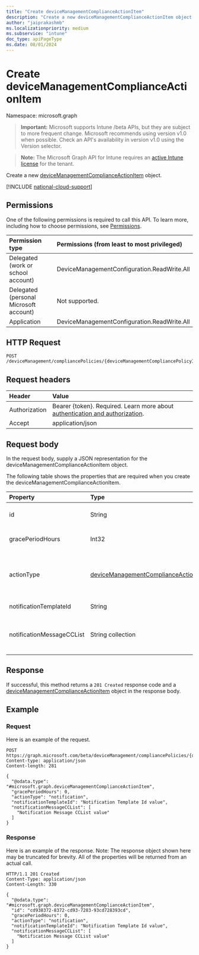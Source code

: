 ```yaml
---
title: "Create deviceManagementComplianceActionItem"
description: "Create a new deviceManagementComplianceActionItem object."
author: "jaiprakashmb"
ms.localizationpriority: medium
ms.subservice: "intune"
doc_type: apiPageType
ms.date: 08/01/2024
---
```


# Create deviceManagementComplianceActionItem

Namespace: microsoft.graph

> **Important:** Microsoft supports Intune /beta APIs, but they are subject to more frequent change. Microsoft recommends using version v1.0 when possible. Check an API's availability in version v1.0 using the Version selector.

> **Note:** The Microsoft Graph API for Intune requires an [active Intune license](https://go.microsoft.com/fwlink/?linkid=839381) for the tenant.

Create a new [deviceManagementComplianceActionItem](../resources/intune-deviceconfigv2-devicemanagementcomplianceactionitem.md) object.

[!INCLUDE [national-cloud-support](../../includes/all-clouds.md)]

## Permissions
One of the following permissions is required to call this API. To learn more, including how to choose permissions, see [Permissions](/graph/permissions-reference).

|Permission type|Permissions (from least to most privileged)|
|:---|:---|
|Delegated (work or school account)|DeviceManagementConfiguration.ReadWrite.All|
|Delegated (personal Microsoft account)|Not supported.|
|Application|DeviceManagementConfiguration.ReadWrite.All|

## HTTP Request
<!-- {
  "blockType": "ignored"
}
-->
``` http
POST /deviceManagement/compliancePolicies/{deviceManagementCompliancePolicyId}/scheduledActionsForRule/{deviceManagementComplianceScheduledActionForRuleId}/scheduledActionConfigurations
```

## Request headers
|Header|Value|
|:---|:---|
|Authorization|Bearer {token}. Required. Learn more about [authentication and authorization](/graph/auth/auth-concepts).|
|Accept|application/json|

## Request body
In the request body, supply a JSON representation for the deviceManagementComplianceActionItem object.

The following table shows the properties that are required when you create the deviceManagementComplianceActionItem.

|Property|Type|Description|
|:---|:---|:---|
|id|String|Key of this setting within the policy which contains it. Automatically generated.|
|gracePeriodHours|Int32|Number of hours to wait till the action will be enforced. Valid values 0 to 8760|
|actionType|[deviceManagementComplianceActionType](../resources/intune-deviceconfigv2-devicemanagementcomplianceactiontype.md)|What action to take. Possible values are: `noAction`, `notification`, `block`, `retire`, `wipe`, `removeResourceAccessProfiles`, `pushNotification`, `remoteLock`.|
|notificationTemplateId|String|What notification Message template to use|
|notificationMessageCCList|String collection|A list of group IDs to speicify who to CC this notification message to. This collection can contain a maximum of 100 elements.|



## Response
If successful, this method returns a `201 Created` response code and a [deviceManagementComplianceActionItem](../resources/intune-deviceconfigv2-devicemanagementcomplianceactionitem.md) object in the response body.

## Example

### Request
Here is an example of the request.
``` http
POST https://graph.microsoft.com/beta/deviceManagement/compliancePolicies/{deviceManagementCompliancePolicyId}/scheduledActionsForRule/{deviceManagementComplianceScheduledActionForRuleId}/scheduledActionConfigurations
Content-type: application/json
Content-length: 281

{
  "@odata.type": "#microsoft.graph.deviceManagementComplianceActionItem",
  "gracePeriodHours": 0,
  "actionType": "notification",
  "notificationTemplateId": "Notification Template Id value",
  "notificationMessageCCList": [
    "Notification Message CCList value"
  ]
}
```

### Response
Here is an example of the response. Note: The response object shown here may be truncated for brevity. All of the properties will be returned from an actual call.
``` http
HTTP/1.1 201 Created
Content-Type: application/json
Content-Length: 330

{
  "@odata.type": "#microsoft.graph.deviceManagementComplianceActionItem",
  "id": "cd938372-8372-cd93-7283-93cd728393cd",
  "gracePeriodHours": 0,
  "actionType": "notification",
  "notificationTemplateId": "Notification Template Id value",
  "notificationMessageCCList": [
    "Notification Message CCList value"
  ]
}
```